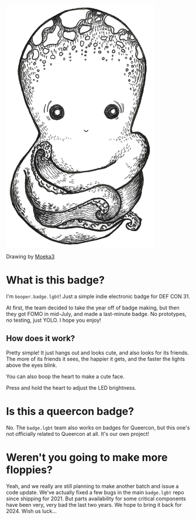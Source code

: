 ![Image](booper_transparent.png)

Drawing by [Moeka3](https://www.fiverr.com/moeka3)

# What is this badge?
I'm `booper.badge.lgbt`! Just a simple indie electronic badge for DEF CON 31.

At first, the team decided to take the year off of badge making, but then they got FOMO in mid-July, and made a last-minute badge. No prototypes, no testing, just YOLO. I hope you enjoy!

## How does it work?
Pretty simple! It just hangs out and looks cute, and also looks for its friends. The more of its friends it sees, the happier it gets, and the faster the lights above the eyes blink.

You can also boop the heart to make a cute face.

Press and hold the heart to adjust the LED brightness.

# Is this a queercon badge?
No. The `badge.lgbt` team also works on badges for Queercon, but this one's not officially related to Queercon at all. It's our own project!

# Weren't you going to make more floppies?
Yeah, and we really are still planning to make another batch and issue a code update. We've actually fixed a few bugs in the main `badge.lgbt` repo since shipping for 2021. But parts availability for some critical components have been very, very bad the last two years. We hope to bring it back for 2024. Wish us luck...
